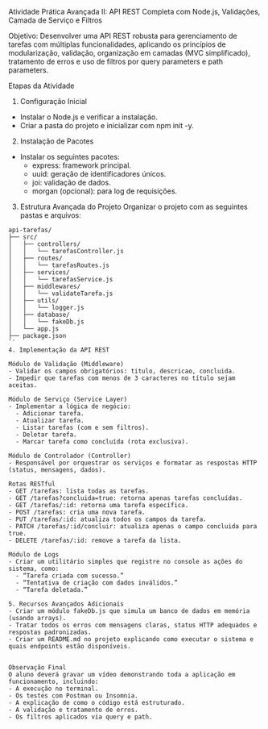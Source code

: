 Atividade Prática Avançada II: API REST Completa com Node.js, Validações, Camada de Serviço e Filtros

Objetivo:
Desenvolver uma API REST robusta para gerenciamento de tarefas com múltiplas funcionalidades, aplicando os princípios de modularização, validação, organização em camadas (MVC simplificado), tratamento de erros e uso de filtros por query parameters e path parameters.

Etapas da Atividade

1. Configuração Inicial
- Instalar o Node.js e verificar a instalação.
- Criar a pasta do projeto e inicializar com npm init -y.

2. Instalação de Pacotes
- Instalar os seguintes pacotes:
  - express: framework principal.
  - uuid: geração de identificadores únicos.
  - joi: validação de dados.
  - morgan (opcional): para log de requisições.

3. Estrutura Avançada do Projeto
Organizar o projeto com as seguintes pastas e arquivos:
```
api-tarefas/
├── src/
│   ├── controllers/
│   │   └── tarefasController.js
│   ├── routes/
│   │   └── tarefasRoutes.js
│   ├── services/
│   │   └── tarefasService.js
│   ├── middlewares/
│   │   └── validateTarefa.js
│   ├── utils/
│   │   └── logger.js
│   ├── database/
│   │   └── fakeDb.js
│   └── app.js
├── package.json
``
4. Implementação da API REST

Módulo de Validação (Middleware)
- Validar os campos obrigatórios: titulo, descricao, concluida.
- Impedir que tarefas com menos de 3 caracteres no título sejam aceitas.

Módulo de Serviço (Service Layer)
- Implementar a lógica de negócio:
  - Adicionar tarefa.
  - Atualizar tarefa.
  - Listar tarefas (com e sem filtros).
  - Deletar tarefa.
  - Marcar tarefa como concluída (rota exclusiva).

Módulo de Controlador (Controller)
- Responsável por orquestrar os serviços e formatar as respostas HTTP (status, mensagens, dados).

Rotas RESTful
- GET /tarefas: lista todas as tarefas.
- GET /tarefas?concluida=true: retorna apenas tarefas concluídas.
- GET /tarefas/:id: retorna uma tarefa específica.
- POST /tarefas: cria uma nova tarefa.
- PUT /tarefas/:id: atualiza todos os campos da tarefa.
- PATCH /tarefas/:id/concluir: atualiza apenas o campo concluida para true.
- DELETE /tarefas/:id: remove a tarefa da lista.

Módulo de Logs
- Criar um utilitário simples que registre no console as ações do sistema, como:
  - “Tarefa criada com sucesso.”
  - “Tentativa de criação com dados inválidos.”
  - “Tarefa deletada.”

5. Recursos Avançados Adicionais
- Criar um módulo fakeDb.js que simula um banco de dados em memória (usando arrays).
- Tratar todos os erros com mensagens claras, status HTTP adequados e respostas padronizadas.
- Criar um README.md no projeto explicando como executar o sistema e quais endpoints estão disponíveis.


Observação Final
O aluno deverá gravar um vídeo demonstrando toda a aplicação em funcionamento, incluindo:
- A execução no terminal.
- Os testes com Postman ou Insomnia.
- A explicação de como o código está estruturado.
- A validação e tratamento de erros.
- Os filtros aplicados via query e path.
